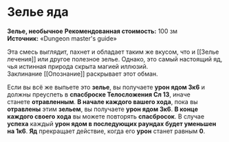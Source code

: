# Зелье яда

**Зелье, необычное**
**Рекомендованная стоимость:** 100 зм
**Источник:** «Dungeon master's guide»

Эта смесь выглядит, пахнет и обладает таким же вкусом, что и [[Зелье лечения]] или другое полезное зелье. Однако, это самый настоящий яд, чья истинная природа скрыта магией иллюзий. Заклинание [[Опознание]] раскрывает этот обман.

Если вы всё же выпьете это **зелье**, вы получаете **урон ядом 3к6** и должны преуспеть в **спасброске Телосложения Сл 13**, иначе станете **отравленным**. **В начале каждого вашего хода**, пока вы **отравлены** этим **зельем**, вы получаете **урон ядом 3к6**. **В конце каждого своего хода** вы можете повторять **спасбросок**. В случае **успеха** каждый **урон ядом в последующих раундах будет уменьшен на 1к6**. **Яд** прекращает действие, когда его **урон** станет равным **0**.